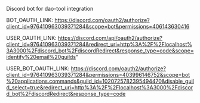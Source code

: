 Discord bot for dao-tool integration


BOT_OAUTH_LINK:
https://discord.com/oauth2/authorize?client_id=976410963039371284&scope=bot&permissions=406143630416

USER_OAUTH_LINK:
https://discord.com/api/oauth2/authorize?client_id=976410963039371284&redirect_uri=http%3A%2F%2Flocalhost%3A3000%2Fdiscord_bot%2FdiscordRedirect&response_type=code&scope=identify%20email%20guilds"

USER_BOT_OAUTH_LINK:
https://discord.com/oauth2/authorize?client_id=976410963039371284&permissions=403996146752&scope=bot%20applications.commands&guild_id=1020725782395494470&disable_guild_select=true&redirect_uri=http%3A%2F%2Flocalhost%3A3000%2Fdiscord_bot%2FdiscordRedirect&response_type=code
